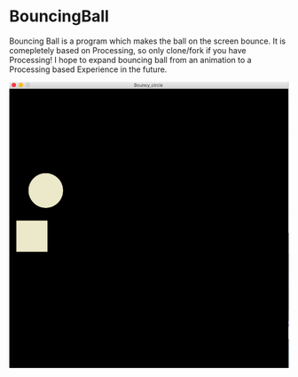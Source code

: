 # BouncingBall
Bouncing Ball is a program which makes the ball on the screen bounce. It is comepletely based on Processing, so only clone/fork if you have Processing! I hope to expand bouncing ball from an animation to a Processing based Experience in the future.

![](https://github.com/TheDragon999/BouncingBall/blob/master/image.png)
